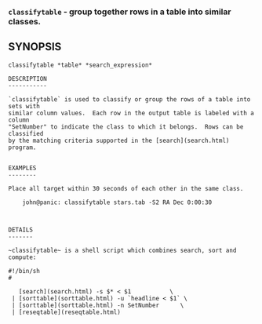 
### `classifytable` - group together rows in a table into similar classes.

SYNOPSIS
--------

```
classifytable *table* *search_expression*

DESCRIPTION
-----------

`classifytable` is used to classify or group the rows of a table into sets with
similar column values.  Each row in the output table is labeled with a column
"SetNumber" to indicate the class to which it belongs.  Rows can be classified
by the matching criteria supported in the [search](search.html) program.


EXAMPLES
--------

Place all target within 30 seconds of each other in the same class.

```
        john@panic: classifytable stars.tab -S2 RA Dec 0:00:30
```


DETAILS
-------

~classifytable~ is a shell script which combines search, sort and compute:

#!/bin/sh
#

   [search](search.html) -s $* < $1           \
 | [sorttable](sorttable.html) -u `headline < $1` \
 | [sorttable](sorttable.html) -n SetNumber      \
 | [reseqtable](reseqtable.html)

